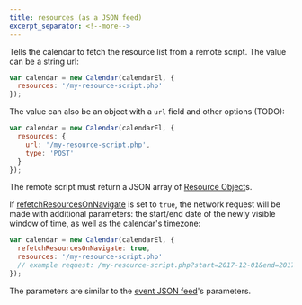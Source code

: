 ```yaml
---
title: resources (as a JSON feed)
excerpt_separator: <!--more-->
---
```


Tells the calendar to fetch the resource list from a remote script.<!--more--> The value can be a string url:

```js
var calendar = new Calendar(calendarEl, {
  resources: '/my-resource-script.php'
});
```

The value can also be an object with a `url` field and other options (TODO):

```js
var calendar = new Calendar(calendarEl, {
  resources: {
    url: '/my-resource-script.php',
    type: 'POST'
  }
});
```

The remote script must return a JSON array of [Resource Object](resource-object)s.

If [refetchResourcesOnNavigate](refetchResourcesOnNavigate) is set to `true`, the network request will be made with additional parameters: the start/end date of the newly visible window of time, as well as the calendar's timezone:

```js
var calendar = new Calendar(calendarEl, {
  refetchResourcesOnNavigate: true,
  resources: '/my-resource-script.php'
  // example request: /my-resource-script.php?start=2017-12-01&end=2017-01-12&timezone=UTC
});
```

The parameters are similar to the [event JSON feed](events-function)'s parameters.
